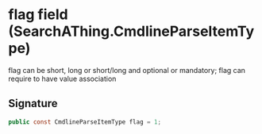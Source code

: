 # flag field (SearchAThing.CmdlineParseItemType)
flag can be short, long or short/long and optional or mandatory; flag can require to have value association

## Signature
```csharp
public const CmdlineParseItemType flag = 1;
```
